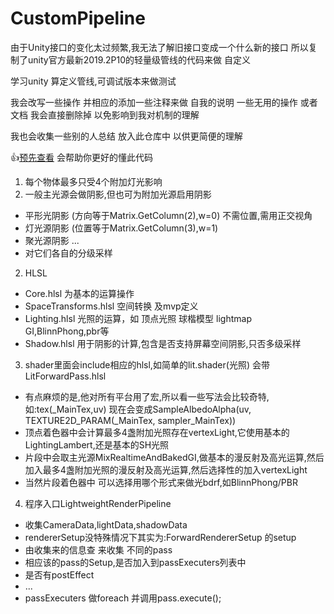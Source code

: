 # CustomPipeline

由于Unity接口的变化太过频繁,我无法了解旧接口变成一个什么新的接口
所以复制了unity官方最新2019.2P10的轻量级管线的代码来做 自定义

学习unity 算定义管线,可调试版本来做测试

我会改写一些操作 并相应的添加一些注释来做 自我的说明
一些无用的操作 或者文档 我会直接删除掉 以免影响到我对机制的理解


我也会收集一些别的人总结 放入此仓库中 以供更简便的理解



:+1:[预先查看](https://catlikecoding.com/unity/tutorials/scriptable-render-pipeline/) 会帮助你更好的懂此代码

1. 每个物体最多只受4个附加灯光影响
2. 一般主光源会做阴影,但也可为附加光源启用阴影
  - 平形光阴影 (方向等于Matrix.GetColumn(2),w=0) 不需位置,需用正交视角
  - 灯光源阴影 (位置等于Matrix.GetColumn(3),w=1)
  - 聚光源阴影 ...
  - 对它们各自的分级采样
2. HLSL
  - Core.hlsl 为基本的运算操作
  - SpaceTransforms.hlsl 空间转换 及mvp定义
  - Lighting.hlsl 光照的运算，如 顶点光照 球楷模型 lightmap GI,BlinnPhong,pbr等
  - Shadow.hlsl 用于阴影的计算,包含是否支持屏幕空间阴影,只否多级采样
3. shader里面会include相应的hlsl,如简单的lit.shader(光照) 会带LitForwardPass.hlsl
  - 有点麻烦的是,他对所有平台用了宏,所以看一些写法会比较奇特,如:tex(_MainTex,uv) 现在会变成SampleAlbedoAlpha(uv, TEXTURE2D_PARAM(_MainTex, sampler_MainTex))
  - 顶点着色器中会计算最多4盏附加光照存在vertexLight,它使用基本的LightingLambert,还是基本的SH光照
  - 片段中会取主光源MixRealtimeAndBakedGI,做基本的漫反射及高光运算,然后加入最多4盏附加光照的漫反射及高光运算,然后选择性的加入vertexLight
  - 当然片段着色器中 可以选择用哪个形式来做光bdrf,如BlinnPhong/PBR
4. 程序入口LightweightRenderPipeline
  - 收集CameraData,lightData,shadowData
  - rendererSetup没特殊情况下其实为:ForwardRendererSetup 的setup
  - 由收集来的信息查 来收集 不同的pass
  - 相应该的pass的Setup,是否加入到passExecuters列表中
  - 是否有postEffect
  - ...
  - passExecuters 做foreach 并调用pass.execute();
